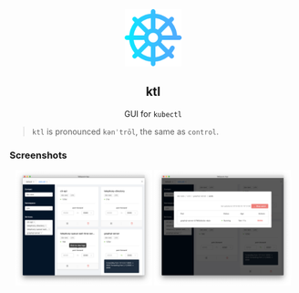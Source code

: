 <p align="center"><img width="100" src="https://raw.githubusercontent.com/cheng-kang/ktl/master/docs/img/ktl.png" alt="ktl logo"></p>

<h2 align="center">ktl</h2>

<p align="center">GUI for <code>kubectl</code></p>

> `ktl` is pronounced `kənˈtrōl`, the same as `control`.

### Screenshots

<p align="center">
  <img width="240" src="https://raw.githubusercontent.com/cheng-kang/ktl/master/docs/img/services.png" alt="services"/>
  <img width="240" src="https://raw.githubusercontent.com/cheng-kang/ktl/master/docs/img/pods.png" alt="pods"/>
</p>

